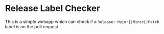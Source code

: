# Release Label Checker

This is a simple webapp which can check if a `Release: Major||Minor||Patch` label is on the pull request
